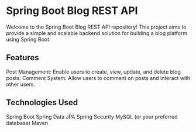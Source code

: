 # Spring Boot Blog REST API

Welcome to the Spring Boot Blog REST API repository! This project aims to provide a simple and scalable backend solution for building a blog platform using Spring Boot.

## Features


Post Management: Enable users to create, view, update, and delete blog posts.
Comment System: Allow users to comment on posts and interact with other users.

## Technologies Used
Spring Boot
Spring Data JPA
Spring Security
MySQL (or your preferred database)
Maven
